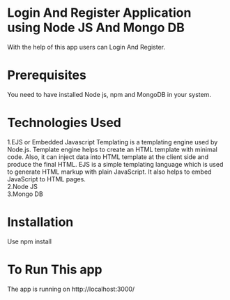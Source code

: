 # Login And Register Application using Node JS And Mongo DB

With the help of this app users can Login And Register.

# Prerequisites

You need to have installed Node js, npm and MongoDB in your system.

# Technologies Used

1.EJS or Embedded Javascript Templating is a templating engine used by Node.js. Template engine helps to create an HTML template with minimal code. Also, it can inject data into HTML template at the client side and produce the final HTML. EJS is a simple templating language which is used to generate HTML markup with plain JavaScript. It also helps to embed JavaScript to HTML pages.<br>
2.Node JS<br>
3.Mongo DB

# Installation

Use npm install

# To Run This app

The app is running on
http://localhost:3000/


